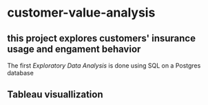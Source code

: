 # customer-value-analysis

## this project explores customers' insurance usage and engament behavior 

The first *Exploratory Data Analysis* is done using SQL on a Postgres database

## Tableau visuallization
